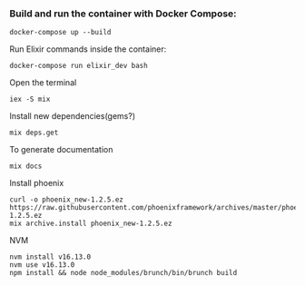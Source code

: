 ### Build and run the container with Docker Compose:

```
docker-compose up --build
```

Run Elixir commands inside the container:

```
docker-compose run elixir_dev bash
```

Open the terminal
```
iex -S mix
```

Install new dependencies(gems?)
```
mix deps.get
```

To generate documentation
```
mix docs
```

Install phoenix
```
curl -o phoenix_new-1.2.5.ez https://raw.githubusercontent.com/phoenixframework/archives/master/phoenix_new-1.2.5.ez
mix archive.install phoenix_new-1.2.5.ez
```

NVM
```
nvm install v16.13.0
nvm use v16.13.0
npm install && node node_modules/brunch/bin/brunch build
```
